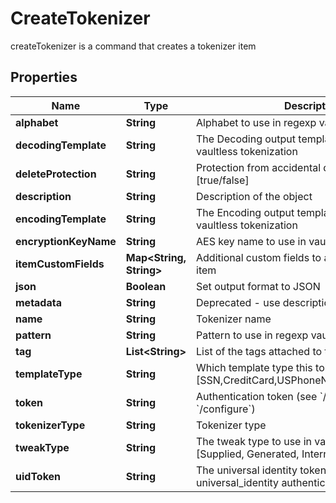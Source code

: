 

# CreateTokenizer

createTokenizer is a command that creates a tokenizer item

## Properties

| Name | Type | Description | Notes |
|------------ | ------------- | ------------- | -------------|
|**alphabet** | **String** | Alphabet to use in regexp vaultless tokenization |  [optional] |
|**decodingTemplate** | **String** | The Decoding output template to use in regexp vaultless tokenization |  [optional] |
|**deleteProtection** | **String** | Protection from accidental deletion of this object [true/false] |  [optional] |
|**description** | **String** | Description of the object |  [optional] |
|**encodingTemplate** | **String** | The Encoding output template to use in regexp vaultless tokenization |  [optional] |
|**encryptionKeyName** | **String** | AES key name to use in vaultless tokenization |  [optional] |
|**itemCustomFields** | **Map&lt;String, String&gt;** | Additional custom fields to associate with the item |  [optional] |
|**json** | **Boolean** | Set output format to JSON |  [optional] |
|**metadata** | **String** | Deprecated - use description |  [optional] |
|**name** | **String** | Tokenizer name |  |
|**pattern** | **String** | Pattern to use in regexp vaultless tokenization |  [optional] |
|**tag** | **List&lt;String&gt;** | List of the tags attached to this key |  [optional] |
|**templateType** | **String** | Which template type this tokenizer is used for [SSN,CreditCard,USPhoneNumber,Email,Regexp] |  |
|**token** | **String** | Authentication token (see &#x60;/auth&#x60; and &#x60;/configure&#x60;) |  [optional] |
|**tokenizerType** | **String** | Tokenizer type |  |
|**tweakType** | **String** | The tweak type to use in vaultless tokenization [Supplied, Generated, Internal, Masking] |  [optional] |
|**uidToken** | **String** | The universal identity token, Required only for universal_identity authentication |  [optional] |



